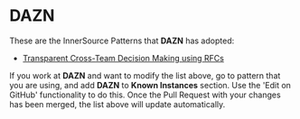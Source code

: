 # DAZN

These are the InnerSource Patterns that **DAZN** has adopted:

* [Transparent Cross-Team Decision Making using RFCs](../patterns/2-structured/transparent-cross-team-decision-making-using-rfcs.md)

If you work at **DAZN** and want to modify the list above, go to pattern that you are using, and add **DAZN** to **Known Instances** section.
Use the 'Edit on GitHub' functionality to do this.
Once the Pull Request with your changes has been merged, the list above will update automatically.

